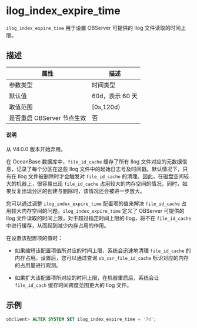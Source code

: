 ilog_index_expire_time 
===========================================

`ilog_index_expire_time` 用于设置 OBServer 可提供的 Ilog 文件读取的时间上限。

描述 
-----------------------



|        属性        |     描述      |
|------------------|-------------|
| 参数类型             | 时间类型        |
| 默认值              | 60d，表示 60 天 |
| 取值范围             | \[0s,120d）  |
| 是否重启 OBServer 节点生效 | 否           |

<main id="notice" type='explain'>
  <h4>说明</h4>
  <p>从 V4.0.0 版本开始弃用。</p>
</main>


在 OceanBase 数据库中，`file_id_cache` 缓存了所有 Ilog 文件对应的元数据信息，记录了每个分区在这些 Ilog 文件中的起始日志号及时间戳。默认情况下，只有在 Ilog 文件被删除时才会触发对 `file_id_cache` 的清理。因此，在磁盘空间较大的机器上，很容易出现 `file_id_cache` 占用较大的内存空间的情况，同时，如果反复出现分区的创建与删除时，该情况还会被进一步放大。

您可以通过调整 `ilog_index_expire_time` 配置项的值来解决 `file_id_cache` 占用较大内存空间的问题。`ilog_index_expire_time` 定义了 OBServer 可提供的 Ilog 文件读取的时间上限，对于超过指定时间上限的 Ilog，将不在 `file_id_cache` 中进行缓存，从而起到减少内存占用的作用。

在设置该配置项的值时：

* 如果缩短该配置项值所对应的时间上限，系统会迅速地清理 `file_id_cache` 的内存占用。设置后，您可以通过查询 `ob_csr_file_id_cache` 标识对应的内存的占用量进行观测。

  

* 如果扩大该配置项所对应的时间上限，在机器重启后，系统会让 `file_id_cach` 缓存时间跨度范围更大的 Ilog 文件。

  




示例 
-----------------------

```sql
obclient> ALTER SYSTEM SET ilog_index_expire_time = '7d';
```


